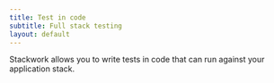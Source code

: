```yaml
---
title: Test in code
subtitle: Full stack testing
layout: default
---
```

Stackwork allows you to write tests in code that can run against your application stack.


